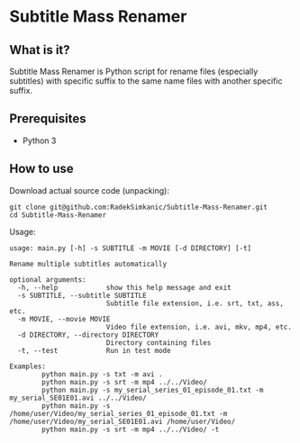 # Subtitle Mass Renamer

## What is it?
Subtitle Mass Renamer is Python script for rename files (especially subtitles) with specific suffix to the same name files with another specific suffix.

## Prerequisites
- Python 3

## How to use
Download actual source code (unpacking):
```
git clone git@github.com:RadekSimkanic/Subtitle-Mass-Renamer.git
cd Subtitle-Mass-Renamer
```
Usage:
```
usage: main.py [-h] -s SUBTITLE -m MOVIE [-d DIRECTORY] [-t]

Rename multiple subtitles automatically

optional arguments:
  -h, --help            show this help message and exit
  -s SUBTITLE, --subtitle SUBTITLE
                        Subtitle file extension, i.e. srt, txt, ass, etc.
  -m MOVIE, --movie MOVIE
                        Video file extension, i.e. avi, mkv, mp4, etc.
  -d DIRECTORY, --directory DIRECTORY
                        Directory containing files
  -t, --test            Run in test mode

Examples:
        python main.py -s txt -m avi .
        python main.py -s srt -m mp4 ../../Video/
        python main.py -s my_serial_series_01_episode_01.txt -m my_serial_SE01E01.avi ../../Video/
        python main.py -s /home/user/Video/my_serial_series_01_episode_01.txt -m /home/user/Video/my_serial_SE01E01.avi /home/user/Video/
        python main.py -s srt -m mp4 ../../Video/ -t
```

